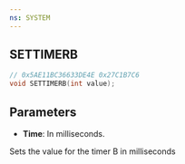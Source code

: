 ```yaml
---
ns: SYSTEM
---
```

## SETTIMERB

```c
// 0x5AE11BC36633DE4E 0x27C1B7C6
void SETTIMERB(int value);
```

## Parameters
* **Time**: In milliseconds.

Sets the value for the timer B in milliseconds
